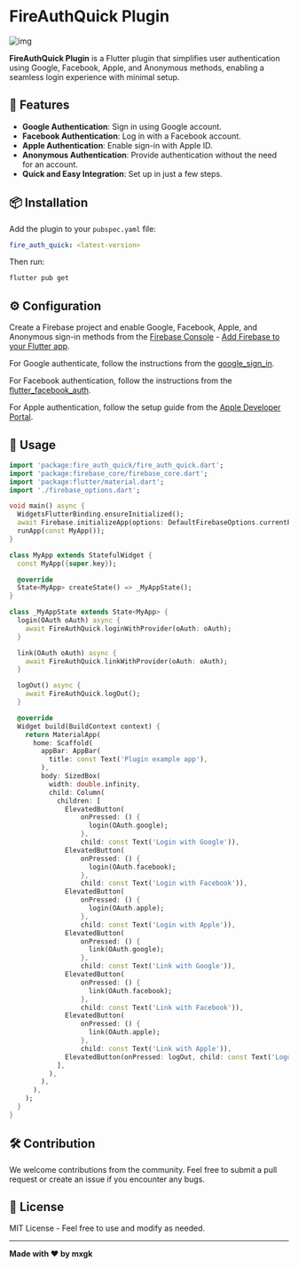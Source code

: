 

# FireAuthQuick Plugin

![img](https://github.com/user-attachments/assets/c1acd6e0-7118-4a36-a005-6cc0d21ec7e9)


**FireAuthQuick Plugin** is a Flutter plugin that simplifies user authentication using Google, Facebook, Apple, and Anonymous methods, enabling a seamless login experience with minimal setup.

## 🚀 Features
- **Google Authentication**: Sign in using Google account.
- **Facebook Authentication**: Log in with a Facebook account.
- **Apple Authentication**: Enable sign-in with Apple ID.
- **Anonymous Authentication**: Provide authentication without the need for an account.
- **Quick and Easy Integration**: Set up in just a few steps.

## 📦 Installation
Add the plugin to your `pubspec.yaml` file:

```yaml
fire_auth_quick: <latest-version>
```  

Then run:

```bash
flutter pub get
```  

## ⚙️ Configuration
Create a Firebase project and enable Google, Facebook, Apple, and Anonymous sign-in methods from the [Firebase Console](https://console.firebase.google.com) - [Add Firebase to your Flutter app](https://firebase.google.com/docs/flutter/setup).

For Google authenticate, follow the instructions from the [google_sign_in](https://pub.dev/packages/google_sign_in).

For Facebook authentication, follow the instructions from the [flutter_facebook_auth](https://pub.dev/packages/flutter_facebook_auth).

For Apple authentication, follow the setup guide from the [Apple Developer Portal](https://developer.apple.com).

## 🔧 Usage

```dart
import 'package:fire_auth_quick/fire_auth_quick.dart';
import 'package:firebase_core/firebase_core.dart';
import 'package:flutter/material.dart';
import './firebase_options.dart';

void main() async {
  WidgetsFlutterBinding.ensureInitialized();
  await Firebase.initializeApp(options: DefaultFirebaseOptions.currentPlatform);
  runApp(const MyApp());
}

class MyApp extends StatefulWidget {
  const MyApp({super.key});

  @override
  State<MyApp> createState() => _MyAppState();
}

class _MyAppState extends State<MyApp> {
  login(OAuth oAuth) async {
    await FireAuthQuick.loginWithProvider(oAuth: oAuth);
  }

  link(OAuth oAuth) async {
    await FireAuthQuick.linkWithProvider(oAuth: oAuth);
  }

  logOut() async {
    await FireAuthQuick.logOut();
  }

  @override
  Widget build(BuildContext context) {
    return MaterialApp(
      home: Scaffold(
        appBar: AppBar(
          title: const Text('Plugin example app'),
        ),
        body: SizedBox(
          width: double.infinity,
          child: Column(
            children: [
              ElevatedButton(
                  onPressed: () {
                    login(OAuth.google);
                  },
                  child: const Text('Login with Google')),
              ElevatedButton(
                  onPressed: () {
                    login(OAuth.facebook);
                  },
                  child: const Text('Login with Facebook')),
              ElevatedButton(
                  onPressed: () {
                    login(OAuth.apple);
                  },
                  child: const Text('Login with Apple')),
              ElevatedButton(
                  onPressed: () {
                    link(OAuth.google);
                  },
                  child: const Text('Link with Google')),
              ElevatedButton(
                  onPressed: () {
                    link(OAuth.facebook);
                  },
                  child: const Text('Link with Facebook')),
              ElevatedButton(
                  onPressed: () {
                    link(OAuth.apple);
                  },
                  child: const Text('Link with Apple')),
              ElevatedButton(onPressed: logOut, child: const Text('Logout')),
            ],
          ),
        ),
      ),
    );
  }
}

```  

## 🛠️ Contribution
We welcome contributions from the community. Feel free to submit a pull request or create an issue if you encounter any bugs.

## 📄 License
MIT License - Feel free to use and modify as needed.

---  

**Made with ❤️ by mxgk**
